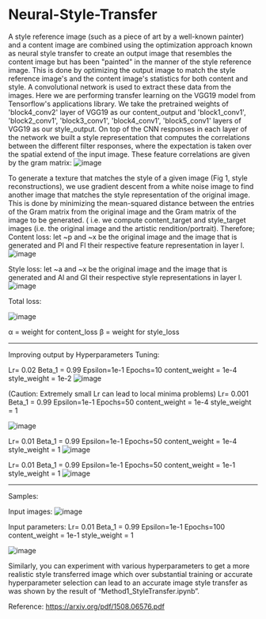 # Neural-Style-Transfer
A style reference image (such as a piece of art by a well-known painter) and a content image are combined using the optimization approach known as neural style transfer to create an output image that resembles the content image but has been "painted" in the manner of the style reference image.
This is done by optimizing the output image to match the style reference image's and the content image's statistics for both content and style. A convolutional network is used to extract these data from the images.
Here we are performing transfer learning on the VGG19 model from Tensorflow's applications library.
We take the pretrained weights of 'block4_conv2' layer of VGG19 as our content_output and 'block1_conv1', 'block2_conv1', 'block3_conv1', 'block4_conv1', 'block5_conv1' layers of VGG19 as our style_output.
On top of the CNN responses in each layer of the network we built a style representation that computes the correlations between the different filter responses, where the expectation is taken over the spatial extend of the input image. These feature correlations are given by the gram matrix:
![image](https://user-images.githubusercontent.com/86003669/202875705-e6dd239e-3955-4967-b563-10efecbaafd0.png)

To generate a texture that matches the style of a given image (Fig 1, style reconstructions), we use gradient descent from a white noise image to find another image that matches the style representation of the original image. This is done by minimizing the mean-squared distance between the entries of the Gram matrix from the original image and the Gram matrix of the image to be generated. ( i.e. we compute content_target and style_target images (i.e. the original image and the artistic rendition/portrait).
Therefore;
Content loss: let ~p and ~x be the original image and the image that is generated and Pl and Fl their respective feature representation in layer l.
![image](https://user-images.githubusercontent.com/86003669/202875710-21496ccb-427b-4131-8881-7bdda735ad20.png)

Style loss: let ~a and ~x be the original image and the image that is generated and Al and Gl their respective style representations in layer l.
![image](https://user-images.githubusercontent.com/86003669/202875714-3552cece-1d4b-4ef4-aaa0-06a874923e87.png)

Total loss:

![image](https://user-images.githubusercontent.com/86003669/202875719-085a9520-5610-4a49-a855-04d854a3e938.png)

α = weight for content_loss
β = weight for style_loss


----------------------------------------------------------------------------------------------------------------------------------------------------------------------
Improving output by Hyperparameters Tuning:

Lr= 0.02
Beta_1 = 0.99
Epsilon=1e-1
Epochs=10
content_weight = 1e-4
style_weight = 1e-2
![image](https://user-images.githubusercontent.com/86003669/202875752-0ecc12ef-5e5f-4fc5-88b6-348a9c3da348.png)


(Caution: Extremely small Lr can lead to local minima problems)
Lr= 0.001 
Beta_1 = 0.99
Epsilon=1e-1
Epochs=50
content_weight = 1e-4
style_weight = 1

![image](https://user-images.githubusercontent.com/86003669/202875762-4c22052d-ccc6-4869-b644-0c7647b941aa.png)


Lr= 0.01
Beta_1 = 0.99
Epsilon=1e-1
Epochs=50
content_weight = 1e-4
style_weight = 1
![image](https://user-images.githubusercontent.com/86003669/202875767-29342086-a93e-42b5-9c6a-eb714ebe6b2e.png)


Lr= 0.01
Beta_1 = 0.99
Epsilon=1e-1
Epochs=50
content_weight = 1e-1
style_weight = 1
![image](https://user-images.githubusercontent.com/86003669/202875783-2c53e456-8e47-4e13-ad5a-077fff8a404d.png)

-----------------------------------------------------------------------------------------------------------------------------------------------------------------
Samples:

Input images:
![image](https://user-images.githubusercontent.com/86003669/202875812-f2e90004-09c0-4f04-bbea-2395c8943579.png)

Input parameters:
Lr= 0.01
Beta_1 = 0.99
Epsilon=1e-1
Epochs=100
content_weight = 1e-1
style_weight = 1

![image](https://user-images.githubusercontent.com/86003669/202875820-675337ad-3f0d-4f16-b1b3-9a06eb762e3c.png)

Similarly, you can experiment with various hyperparameters to get a more realistic style transferred image which over substantial training or accurate hyperparameter selection can lead to an accurate image style transfer as was shown by the result of “Method1_StyleTransfer.ipynb”.



Reference: https://arxiv.org/pdf/1508.06576.pdf
